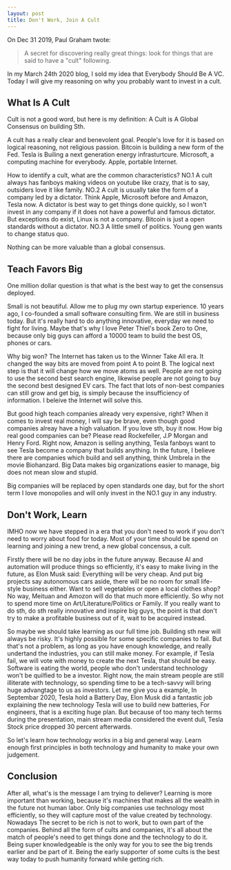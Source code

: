 ```yaml
---
layout: post
title: Don't Work, Join A Cult
---
```


On Dec 31 2019, Paul Graham twote:

> A secret for discovering really great things: look for things that are said to have a "cult" following. 

In my March 24th 2020 blog, I sold my idea that Everybody Should Be A VC. Today I will give my reasoning on why you probably want to invest in a cult.

## What Is A Cult

Cult is not a good word, but here is my definition: A Cult is A Global Consensus on building Sth.

A cult has a really clear and benevolent goal. People's love for it is based on logical reasoning, not religious passion. Bitcoin is building a new form of the Fed. Tesla is Builing a next generation energy infrasturtcure. Microsoft, a computing machine for everybody. Apple, portable Internet.

How to identify a cult, what are the common characteristics? NO.1 A cult always has fanboys making videos on youtube like crazy, that is to say, outsiders love it like family. NO.2 A cult is usually take the form of a company led by a dictator. Think Apple, Microsoft before and Amazon, Tesla now. A dictator is best way to get things done quickly, so I won't invest in any company if it does not have a powerful and famous dictator. But exceptions do exist, Linux is not a company. Bitcoin is just a open standards without a dictator. NO.3 A little smell of politics. Young gen wants to change status quo.

Nothing can be more valuable than a global consensus.

## Teach Favors Big

One million dollar question is that what is the best way to get the consensus deployed.

Small is not beautiful. Allow me to plug my own startup experience. 10 years ago, I co-founded a small software consulting firm. We are still in business today. But it's really hard to do anything innovative, everyday we need to fight for living. Maybe that's why I love Peter Thiel's book Zero to One, because only big guys can afford a 10000 team to build the best OS, phones or cars. 

Why big won? The Internet has taken us to the Winner Take All era. It changed the way bits are moved from point A to point B. The logical next step is that it will change how we move atoms as well. People are not going to use the second best search engine, likewise people are not going to buy the second best designed EV cars. The fact that lots of non-best companies can still grow and get big, is simply because the insufficiency of information. I beleive the Internet will solve this. 

But good high teach companies already very expensive, right? When it comes to invest real money, I will say be brave, even though good companies alreay have a high valuation. If you love sth, buy it now. How big real good companies can be? Please read Rockefeller, J.P Morgan and Henry Ford. Right now, Amazon is selling anything, Tesla fanboys want to see Tesla become a company that builds anything. In the future, I believe there are companies which build and sell anything, think Umbrela in the movie Biohanzard. Big Data makes big organizations easier to manage, big does not mean slow and stupid. 

Big companies will be replaced by open standards one day, but for the short term I love monopolies and will only invest in the NO.1 guy in any industry.

## Don't Work, Learn

IMHO now we have stepped in a era that you don't need to work if you don't need to worry about food for today. Most of your time should be spend on learning and joining a new trend, a new global concensus, a cult.

Firstly there will be no day jobs in the future anyway. Because AI and automation will produce things so efficiently, it's easy to make living in the future, as Elon Musk said: Everything will be very cheap. And put big projects say autonomous cars aside, there will be no room for small life-style business either. Want to sell vegetables or open a local clothes shop? No way, Meituan and Amozon will do that much more efficiently. So why not to spend more time on Art/Literature/Politics or Family. If you really want to do sth, do sth really innovative and inspire big guys, the point is that don't try to make a profitable business out of it, wait to be acquired instead.
 
So maybe we should take learning as our full time job. Building sth new will always be risky. It's highly possible for some specific companies to fail. But that's not a problem, as long as you have enough knowledge, and really undertand the industries, you can still make money. For example, if Tesla fail, we will vote with money to create the next Tesla, that should be easy. Software is eating the world, people who don't understand technology won't be quilfied to be a investor. Right now, the main stream people are still illiterate with technology, so spending time to be a tech-savvy will bring huge advangtage to us as investors. Let me give you a example, In Septembar 2020, Tesla hold a Battery Day, Elon Musk did a fantastic job explaining the new technology Tesla will use to build new batteries, For engineers, that is a exciting huge plan. But because of too many tech terms during the presentation, main stream media considered the event dull, Tesla Stock price dropped 30 percent afterwards. 

So let's learn how technology works in a big and general way. Learn enough first principles in both technology and humanity to make your own judgement.

## Conclusion

After all, what's is the message I am trying to deliever? Learning is more important than working, because it's machines that makes all the wealth in the future not human labor. Only big companies use technology most efficiently, so they will capture most of the value created by technology. Nowadays The secret to be rich is not to work, but to own part of the companies. Behind all the form of cults and companies, it's all about the match of people's need to get things done and the technology to do it. Being super knowledgeable is the only way for you to see the big trends earlier and be part of it. Being the early supporter of some cults is the best way today to push humanity forward while getting rich.
